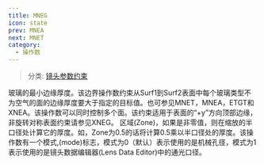 ```yaml
---
title: MNEG
icon: state
prev: MNEA
next: MNET
category:
  - 操作数
---
```


> 分类: [镜头参数约束](/hb/operands/130/871/  "Zemax 操作数 镜头参数约束")

玻璃的最小边缘厚度。该边界操作数约束从Surf1到Surf2表面中每个玻璃类型不为空气的面的边缘厚度要大于指定的目标值。也可参见MNET，MNEA，ETGT和XNEA。该操作数可以同时控制多个面。该约束适用于表面的“+y”方向顶部边缘，非旋转对称表面约束请参见XNEG。 
区域(Zone)，如果是非零值，则在缩放的半口径处计算它的厚度。如，Zone为0.5的话将计算0.5乘以半口径处的厚度。该操作数有一个模式,(mode)标志，模式为0（默认）表示使用的是机械孔径，模式为1表示使用的是镜头数据编辑器(Lens Data Editor)中的通光口径。